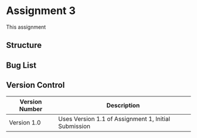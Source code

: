 # Assignment 3

This assignment 

## Structure


## Bug List

## Version Control
Version Number | Description
-------------- | -----------
Version 1.0    | Uses Version 1.1 of Assignment 1, Initial Submission
